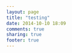 ```yaml
---
layout: page
title: "testing"
date: 2014-10-10 18:09
comments: true
sharing: true
footer: true
---
```

